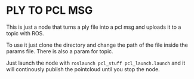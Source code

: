 # PLY TO PCL MSG
This is just a node that turns a ply file
into a pcl msg and uploads it to a topic with 
ROS. 

To use it just clone the directory and change the
path of the file inside the params file. There is 
also a param for topic.

Just launch the node with `roslaunch pcl_stuff pcl_launch.launch`
and it will continously publish the pointcloud until
you stop the node.
